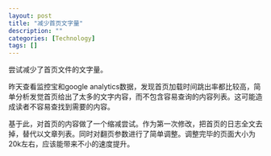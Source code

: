 ```yaml
---
layout: post
title: "减少首页文字量"
description: ""
categories: [Technology]
tags: []
---
```


尝试减少了首页文件的文字量。

昨天查看监控宝和google analytics数据，发现首页加载时间跳出率都比较高，简单分析发觉首页给出了太多的文字内容，而不包含容易查询的内容列表。这可能造成读者不容易查找到需要的内容。

基于此，对首页的内容做了一个缩减尝试。作为第一次修改，把首页的日志全文去掉，替代以文章列表。同时对翻页参数进行了简单调整。调整完毕的页面大小为20k左右，应该能带来不小的速度提升。

